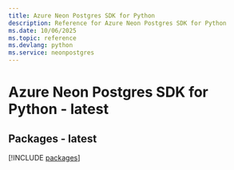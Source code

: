 ```yaml
---
title: Azure Neon Postgres SDK for Python
description: Reference for Azure Neon Postgres SDK for Python
ms.date: 10/06/2025
ms.topic: reference
ms.devlang: python
ms.service: neonpostgres
---
```

# Azure Neon Postgres SDK for Python - latest
## Packages - latest
[!INCLUDE [packages](neon-postgres-index.md)]